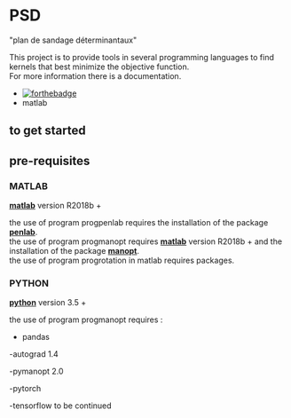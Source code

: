 # PSD

"plan de sandage déterminantaux"

This project is to provide tools in several programming languages to find kernels that best minimize the objective function.  
For more information there is a documentation.  

- [![forthebadge](http://forthebadge.com/images/badges/made-with-python.svg)](http://forthebadge.com)
- matlab


## to get started


## pre-requisites

### MATLAB

**[matlab](https://fr.mathworks.com/products/matlab.html)** version R2018b +

the use of program progpenlab requires the installation of the package **[penlab](https://web.mat.bham.ac.uk/kocvara/penlab/)**.  
the use of program progmanopt requires **[matlab](https://fr.mathworks.com/products/matlab.html)**  version R2018b + and the installation of the package **[manopt](https://www.manopt.org/tutorial.html)**.  
the use of program progrotation in matlab requires packages.

### PYTHON

**[python](https://www.python.org/)** version 3.5 +

the use of program progmanopt requires :  

- pandas  

-autograd 1.4  

-pymanopt 2.0  

-pytorch  

-tensorflow to be continued  

<!-- banane -->





